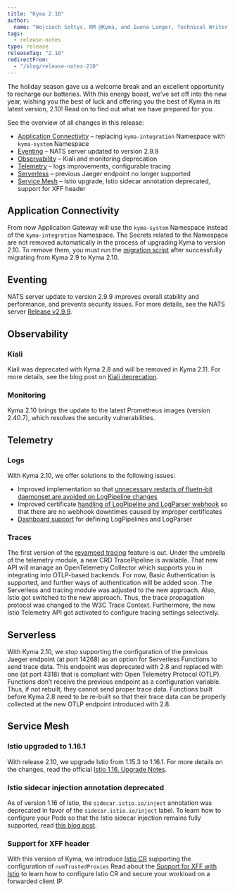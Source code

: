 ```yaml
---
title: "Kyma 2.10"
author:
  name: "Wojciech Sołtys, RM @Kyma, and Iwona Langer, Technical Writer @Kyma"
tags:
  - release-notes 
type: release 
releaseTag: "2.10"
redirectFrom:
  - "/blog/release-notes-210"
---
```


The holiday season gave us a welcome break and an excellent opportunity to recharge our batteries. With this energy boost, we’ve set off into the new year, wishing you the best of luck and offering you the best of Kyma in its latest version, 2.10! Read on to find out what we have prepared for you.

<!-- overview -->

See the overview of all changes in this release:

- [Application Connectivity](#application-connectivity) – replacing `kyma-integration` Namespace with `kyma-system` Namespace
- [Eventing](#eventing) – NATS server updated to version 2.9.9
- [Observability](#observability) – Kiali and monitoring deprecation
- [Telemetry](#telemetry) – logs improvements, configurable tracing
- [Serverless](#serverless) – previous Jaeger endpoint no longer supported 
- [Service Mesh](#service-mesh) – Istio upgrade, Istio sidecar annotation deprecated, support for XFF header

## Application Connectivity
From now Application Gateway will use the `kyma-system` Namespace instead of the `kyma-integration` Namespace. The Secrets related to the Namespace are not removed automatically in the process of upgrading Kyma to version 2.10. To remove them, you must run the [migration script]( https://github.com/kyma-project/kyma/blob/release-2.10/docs/assets/2.9-2.10-OS-copy-secrets-to-system-namespace.sh) after successfully migrating from Kyma 2.9 to Kyma 2.10. 

## Eventing

NATS server update to version 2.9.9 improves overall stability and performance, and prevents security issues. For more details, see the NATS server [Release v2.9.9]( https://github.com/nats-io/nats-server/releases/tag/v2.9.9).

## Observability
 
### Kiali
Kiali was deprecated with Kyma 2.8 and will be removed in Kyma 2.11. For more details, see the blog post on [Kiali deprecation](https://kyma-project.io/blog/2022/10/10/Kiali-deprecation).
 
### Monitoring
Kyma 2.10 brings the update to the latest Prometheus images (version 2.40.7), which resolves the security vulnerabilities.
 
## Telemetry
 
### Logs
With Kyma 2.10, we offer solutions to the following issues:
- Improved implementation so that [unnecessary restarts of fluetn-bit daemonset are avoided on LogPipeline changes](https://github.com/kyma-project/kyma/issues/15956)
- Improved certificate [handling of LogPipeline and LogParser webhook](https://github.com/kyma-project/kyma/issues/15765) so that there are no webhook downtimes caused by improper certificates 
- [Dashboard support](https://github.com/kyma-project/kyma/issues/15894) for defining LogPipelines and LogParser 
 
### Traces
The first version of the [revamped tracing](https://kyma-project.io/docs/kyma/main/01-overview/main-areas/telemetry/telemetry-03-traces/) feature is out. Under the umbrella of the telemetry module, a new CRD TracePipeline is available. That new API will manage an OpenTelemetry Collector which supports you in integrating into OTLP-based backends. For now, Basic Authentication is supported, and further ways of authentication will be added soon.
The Serverless and tracing module was adjusted to the new approach.
Also, Istio got switched to the new approach. Thus, the trace propagation protocol was changed to the W3C Trace Context. Furthermore, the new Istio Telemetry API got activated to configure tracing settings selectively.
 
 
## Serverless

With Kyma 2.10, we stop supporting the configuration of the previous Jaeger endpoint (at port 14268) as an option for Serverless Functions to send trace data. This endpoint was deprecated with 2.8 and replaced with one (at port 4318) that is compliant with Open Telemetry Protocol (OTLP). Functions don’t receive the previous endpoint as a configuration variable. Thus, if not rebuilt, they cannot send proper trace data. Functions built before Kyma 2.8 need to be re-built so that their trace data can be properly collected at the new OTLP endpoint introduced with 2.8.


## Service Mesh

### Istio upgraded to 1.16.1  

With release 2.10, we upgrade Istio from 1.15.3 to 1.16.1. For more details on the changes, read the official [Istio 1.16. Upgrade Notes](https://istio.io/latest/news/releases/1.16.x/announcing-1.16/upgrade-notes/).

### Istio sidecar injection annotation deprecated  

As of version 1.16 of Istio, the `sidecar.istio.io/inject` annotation was deprecated in favor of the `sidecar.istio.io/inject` label. To learn how to configure your Pods so that the Istio sidecar injection remains fully supported, read [this blog post]( https://kyma-project.io/blog/2022/12/30/deprecation-of-istio-sidecar-injection-annotation).


### Support for XFF header  

With this version of Kyma, we introduce [Istio CR](https://kyma-project.io/docs/kyma/main/05-technical-reference/00-custom-resources/oper-01-istio/) supporting the configuration of `numTrustedProxies` Read about the [Support for XFF with Istio](https://github.com/kyma-project/website/blob/main/content/blog-posts/2023-01-11-istio-xff-support/index.md) to learn how to configure Istio CR and secure your workload on a forwarded client IP.
